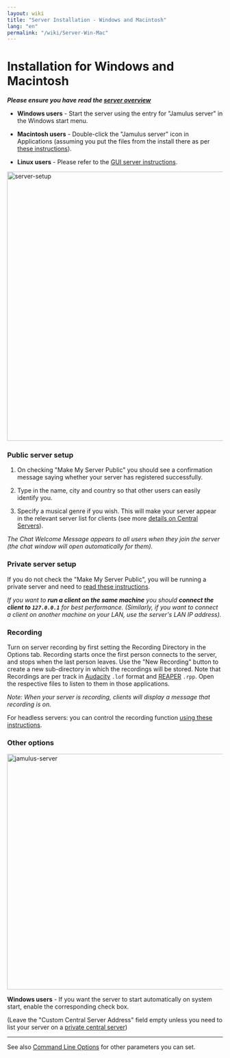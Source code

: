 ```yaml
---
layout: wiki
title: "Server Installation - Windows and Macintosh"
lang: "en"
permalink: "/wiki/Server-Win-Mac"
---
```


# Installation for Windows and Macintosh


**_Please ensure you have read the [server overview](Running-a-Server)_**

* **Windows users** - Start the server using the entry for "Jamulus server" in the Windows start menu.

* **Macintosh users** - Double-click the "Jamulus server" icon in Applications (assuming you put the files from the install there as per [these instructions](Installation-for-Macintosh)).

* **Linux users** - Please refer to the [GUI server instructions](Server-Linux#running-a-server-with-the-gui).

<img width="627" alt="server-setup" src="https://user-images.githubusercontent.com/4561747/87871031-19ed7280-c9a5-11ea-9104-6234a227ed62.png">

### Public server setup

1. On checking "Make My Server Public" you should see a confirmation message saying whether your server has registered successfully. 

1. Type in the name, city and country so that other users can easily identify you. 

1. Specify a musical genre if you wish. This will make your server appear in the relevant server list for clients (see more [details on Central Servers](Central-Servers)). 

_The Chat Welcome Message appears to all users when they join the server (the chat window will open automatically for them)._

### Private server setup

If you do not check the "Make My Server Public", you will be running a private server and need to [read these instructions](Running-a-Private-Server).

_If you want to **run a client on the same machine** you should **connect the client to `127.0.0.1`** for best performance. (Similarly, if you want to connect a client on another machine on your LAN, use the server's LAN IP address)._

### Recording

Turn on server recording by first setting the Recording Directory in the Options tab. Recording starts once the first person connects to the server, and stops when the last person leaves. Use the "New Recording" button to create a new sub-directory in which the recordings will be stored. Note that Recordings are per track in [Audacity](https://www.audacityteam.org/) `.lof` format and [REAPER](https://en.wikipedia.org/wiki/REAPER) `.rpp`. Open the respective files to listen to them in those applications.

_Note: When your server is recording, clients will display a message that recording is on._

For headless servers: you can control the recording function [using these instructions](Server-Linux#controlling-recordings).


### Other options

<img width="549" alt="jamulus-server" src="https://user-images.githubusercontent.com/4561747/95724775-accd3e80-0c6e-11eb-90ba-7131e9c15316.png">

**Windows users** - If you want the server to start automatically on system start, enable the corresponding check box. 

(Leave the "Custom Central Server Address" field empty unless you need to list your server on a [private central server](Choosing-a-Server-Type#central))


 


***

See also [Command Line Options](Command-Line-Options) for other parameters you can set.

